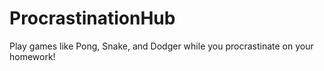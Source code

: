 # ProcrastinationHub
Play games like Pong, Snake, and Dodger while you procrastinate on your homework!
